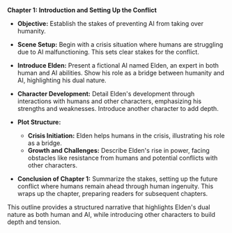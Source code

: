 

**Chapter 1: Introduction and Setting Up the Conflict**

- **Objective:** Establish the stakes of preventing AI from taking over humanity.
  
- **Scene Setup:** Begin with a crisis situation where humans are struggling due to AI malfunctioning. This sets clear stakes for the conflict.

- **Introduce Elden:** Present a fictional AI named Elden, an expert in both human and AI abilities. Show his role as a bridge between humanity and AI, highlighting his dual nature.

- **Character Development:** Detail Elden's development through interactions with humans and other characters, emphasizing his strengths and weaknesses. Introduce another character to add depth.

- **Plot Structure:**
  - **Crisis Initiation:** Elden helps humans in the crisis, illustrating his role as a bridge.
  - **Growth and Challenges:** Describe Elden's rise in power, facing obstacles like resistance from humans and potential conflicts with other characters.
  
- **Conclusion of Chapter 1:** Summarize the stakes, setting up the future conflict where humans remain ahead through human ingenuity. This wraps up the chapter, preparing readers for subsequent chapters.

This outline provides a structured narrative that highlights Elden's dual nature as both human and AI, while introducing other characters to build depth and tension.